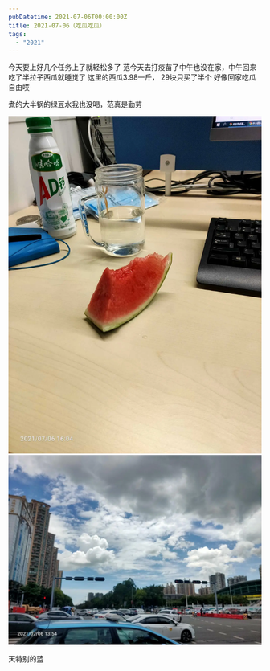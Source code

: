 ```yaml
---
pubDatetime: 2021-07-06T00:00:00Z
title: 2021-07-06（吃瓜吃瓜）
tags:
  - "2021"
---
```


今天要上好几个任务上了就轻松多了
范今天去打疫苗了中午也没在家，中午回来吃了半拉子西瓜就睡觉了
这里的西瓜3.98一斤， 29块只买了半个
好像回家吃瓜自由哎

煮的大半锅的绿豆水我也没喝，范真是勤劳

![](../../img/6904315-1638aa027fc6a412.jpg)
![](../../img/6904315-f2d2fda39006d74e.jpg)

天特别的蓝
